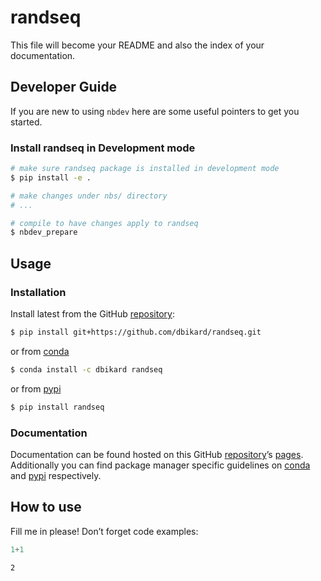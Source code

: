 # randseq


<!-- WARNING: THIS FILE WAS AUTOGENERATED! DO NOT EDIT! -->

This file will become your README and also the index of your
documentation.

## Developer Guide

If you are new to using `nbdev` here are some useful pointers to get you
started.

### Install randseq in Development mode

``` sh
# make sure randseq package is installed in development mode
$ pip install -e .

# make changes under nbs/ directory
# ...

# compile to have changes apply to randseq
$ nbdev_prepare
```

## Usage

### Installation

Install latest from the GitHub
[repository](https://github.com/dbikard/randseq):

``` sh
$ pip install git+https://github.com/dbikard/randseq.git
```

or from [conda](https://anaconda.org/dbikard/randseq)

``` sh
$ conda install -c dbikard randseq
```

or from [pypi](https://pypi.org/project/randseq/)

``` sh
$ pip install randseq
```

### Documentation

Documentation can be found hosted on this GitHub
[repository](https://github.com/dbikard/randseq)’s
[pages](https://dbikard.github.io/randseq/). Additionally you can find
package manager specific guidelines on
[conda](https://anaconda.org/dbikard/randseq) and
[pypi](https://pypi.org/project/randseq/) respectively.

## How to use

Fill me in please! Don’t forget code examples:

``` python
1+1
```

    2
